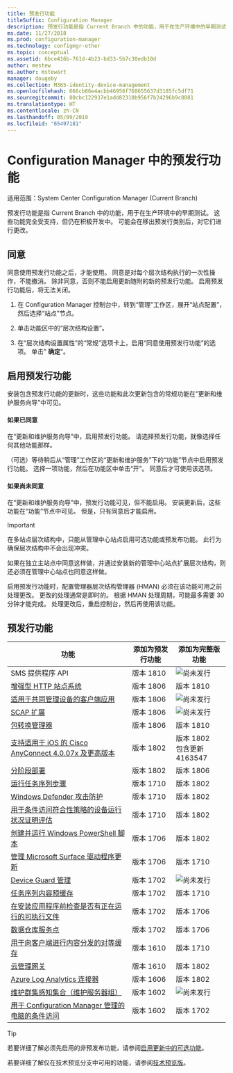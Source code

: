 ```yaml
---
title: 预发行功能
titleSuffix: Configuration Manager
description: 预发行功能是指 Current Branch 中的功能，用于在生产环境中的早期测试。
ms.date: 11/27/2018
ms.prod: configuration-manager
ms.technology: configmgr-other
ms.topic: conceptual
ms.assetid: 6bce416b-761d-4b23-bd33-5b7c30edb10d
author: mestew
ms.author: mstewart
manager: dougeby
ms.collection: M365-identity-device-management
ms.openlocfilehash: 666cb86e4acbb46956f768655637d3185fc5df71
ms.sourcegitcommit: 80cbc122937e1add82310b956f7b24296b9c8081
ms.translationtype: HT
ms.contentlocale: zh-CN
ms.lasthandoff: 05/09/2019
ms.locfileid: "65497181"
---
```

# <a name="pre-release-features-in-configuration-manager"></a>Configuration Manager 中的预发行功能

适用范围：System Center Configuration Manager (Current Branch)

预发行功能是指 Current Branch 中的功能，用于在生产环境中的早期测试。 这些功能完全受支持，但仍在积极开发中。 可能会在移出预发行类别后，对它们进行更改。



## <a name="give-consent"></a>同意  

同意使用预发行功能之后，才能使用。 同意是对每个层次结构执行的一次性操作，不能撤消。 除非同意，否则不能启用更新随附的新的预发行功能。 启用预发行功能后，将无法关闭。

1. 在 Configuration Manager 控制台中，转到“管理”工作区，展开“站点配置”，然后选择“站点”节点。  

2. 单击功能区中的“层次结构设置”。  

3. 在“层次结构设置属性”的“常规”选项卡上，启用“同意使用预发行功能”的选项。 单击" **确定**"。  



## <a name="enabling-pre-release-features"></a>启用预发行功能

安装包含预发行功能的更新时，这些功能和此次更新包含的常规功能在“更新和维护服务向导”中可见。

#### <a name="if-you-have-given-consent"></a>如果已同意
在“更新和维护服务向导”中，启用预发行功能。 请选择预发行功能，就像选择任何其他功能那样。     

（可选）等待稍后从“管理”工作区的“更新和维护服务”下的“功能”节点中启用预发行功能。 选择一项功能，然后在功能区中单击“开”。 同意后才可使用该选项。

#### <a name="if-you-havent-given-consent"></a>如果尚未同意
在“更新和维护服务向导”中，预发行功能可见，但不能启用。 安装更新后，这些功能在“功能”节点中可见。 但是，只有同意后才能启用。


> [!Important]  
> 在多站点层次结构中，只能从管理中心站点启用可选功能或预发布功能。 此行为确保层次结构中不会出现冲突。 <!--507197-->  
> 
> 如果在独立主站点中同意这样做，并通过安装新的管理中心站点扩展层次结构，则还必须在管理中心站点也同意这样做。  

启用预发行功能时，配置管理器层次结构管理器 (HMAN) 必须在该功能可用之前处理更改。 更改的处理通常是即时的。 根据 HMAN 处理周期，可能最多需要 30 分钟才能完成。 处理更改后，重启控制台，然后再使用该功能。



## <a name="pre-release-features"></a>预发行功能

<!--Note/tip for target article

> [!Note]  
> In this version of Configuration Manager, <feature name> is a pre-release feature. To enable it, see [Pre-release features](/sccm/core/servers/manage/pre-release-features).  


> [!Tip]  
> This feature was first introduced in version 1702 as a [pre-release feature](/sccm/core/servers/manage/pre-release-features). Beginning with version 1706, this feature is no longer a pre-release feature.  

-->


| 功能          | 添加为预发行功能 | 添加为完整版功能 |  
|------------------|----------------------|-------------------------|
| SMS 提供程序 API <!--1359052--> | 版本 1810 | ![尚未发行](media/red_x.png) |
| [增强型 HTTP 站点系统](/sccm/core/plan-design/hierarchy/enhanced-http) <!--1356889,1358228--> | 版本 1806 | 版本 1810 |
| [适用于共同管理设备的客户端应用](/sccm/comanage/workloads#client-apps) <!--1357892--> | 版本 1806 | ![尚未发行](media/red_x.png) |
| [SCAP 扩展](/sccm/compliance/plan-design/scap/about-scap) <!--3607889--> | 版本 1806 | ![尚未发行](media/red_x.png) |
| [包转换管理器](/sccm/apps/pcm/package-conversion-manager) <!--1357861--> | 版本 1806 | 版本 1810 |
| [支持适用于 iOS 的 Cisco AnyConnect 4.0.07x 及更高版本](/sccm/mdm/deploy-use/create-vpn-profiles) <!--1357393--> | 版本 1802 | 版本 1802 <br>包含更新 4163547 |
| [分阶段部署](/sccm/osd/deploy-use/create-phased-deployment-for-task-sequence) <!--1356837--> | 版本 1802 | 版本 1806 |
| [运行任务序列步骤](/sccm/osd/deploy-use/manage-task-sequences-to-automate-tasks#add-child-task-sequences-to-a-task-sequence) <!--1261338--> |  版本 1710 | 版本 1802 |
| [Windows Defender 攻击防护](/sccm/protect/deploy-use/create-deploy-exploit-guard-policy) <!--1355468--> | 版本 1710 | 版本 1802 |
| [用于条件访问符合性策略的设备运行状况证明评估](/sccm/mdm/deploy-use/manage-access-to-o365-services-for-pcs-managed-by-sccm) <!--1235616--> | 版本 1710 | 版本 1802 |
| [创建并运行 Windows PowerShell 脚本](/sccm/apps/deploy-use/create-deploy-scripts) <!--1236459--> | 版本 1706 | 版本 1802 |
| [管理 Microsoft Surface 驱动程序更新](/sccm/sum/get-started/configure-classifications-and-products) <!--1098490--> | 版本 1706 | 版本 1710 |
| [Device Guard 管理](/sccm/protect/deploy-use/use-device-guard-with-configuration-manager) <!--1355092 (1319346)--> | 版本 1702 | ![尚未发行](media/red_x.png) |
| [任务序列内容预缓存](/sccm/osd/deploy-use/create-a-task-sequence-to-upgrade-an-operating-system#configure-pre-cache-content) <!--1021244--> | 版本 1702 | 版本 1710 |
| [在安装应用程序前检查是否有正在运行的可执行文件](/sccm/apps/deploy-use/deploy-applications#how-to-check-for-running-executable-files-before-installing-an-application) <!--1284624--> | 版本 1702 | 版本 1706 |
| [数据仓库服务点](/sccm/core/servers/manage/data-warehouse) <!--1277922--> | 版本 1702 | 版本 1706 |
| [用于向客户端进行内容分发的对等缓存](/sccm/core/plan-design/hierarchy/client-peer-cache) <!--1101436--> | 版本 1610 | 版本 1710 |
| [云管理网关](/sccm/core/clients/manage/plan-cloud-management-gateway) <!--1101764--> | 版本 1610 | 版本 1802 |
| [Azure Log Analytics 连接器](/sccm/core/clients/manage/sync-data-log-analytics) <!--1236739--> | 版本 1606 | 版本 1802 |
| [维护群集感知集合（维护服务器组）](/sccm/core/get-started/capabilities-in-technical-preview-1605#BKMK_ServerGroups) <!--1081776--> | 版本 1602 | ![尚未发行](media/red_x.png) |
| [用于 Configuration Manager 管理的电脑的条件访问](/sccm/mdm/deploy-use/manage-access-to-o365-services-for-pcs-managed-by-sccm) <!--  --> | 版本 1602 | 版本 1702 |

<!--Image used = ![Not yet](media/red_x.png) -->

> [!Tip]  
> 若要详细了解必须先启用的非预发布功能，请参阅[启用更新中的可选功能](/sccm/core/servers/manage/install-in-console-updates#bkmk_options)。  
> 
> 若要详细了解仅在技术预览分支中可用的功能，请参阅[技术预览版](/sccm/core/get-started/technical-preview)。  
